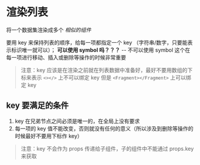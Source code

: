 # 渲染列表

将一个数据集渲染成多个 _相似的组件_

要用 key 来保持列表的顺序，给每一项都指定一个 key （字符串/数字，只要能表示标识唯一就可以）；
**可以使用 symbol 吗？？？**
-- 不可以使用 symbol
这个在每一项进行移动、插入或删除等操作的时候非常重要

> 注意：key 应该是在渲染之前就在列表数据中准备好，最好不要用数组的下标来表示
> `<></>` 上不可以绑定 key 但是 `<Fragment></Fragment>` 上可以绑定 key

## key 要满足的条件

1. key 在兄弟节点之间必须是唯一的，在全局上没有要求
2. 每一项的 key 值不能改变，否则就没有任何的意义（所以涉及到删除等操作的时候最好不要用下标作 key）

> 注意：key 不会作为 props 传递给子组件，子的组件中不能通过 props.key 来获取
